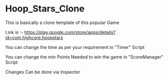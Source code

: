 # Hoop_Stars_Clone


This is basically a clone template of this popular Game

Link is :-
https://play.google.com/store/apps/details?id=com.highcore.hoopstars

You can change the time as per your requirement in "Timer" Script

You can change the min Points Needed to win the game in "ScoreManager" Script

Changes Can be done via Inspector
